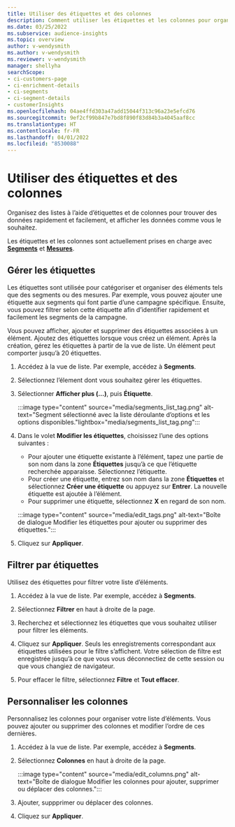 ```yaml
---
title: Utiliser des étiquettes et des colonnes
description: Comment utiliser les étiquettes et les colonnes pour organiser les vues de liste
ms.date: 03/25/2022
ms.subservice: audience-insights
ms.topic: overview
author: v-wendysmith
ms.author: v-wendysmith
ms.reviewer: v-wendysmith
manager: shellyha
searchScope:
- ci-customers-page
- ci-enrichment-details
- ci-segments
- ci-segment-details
- customerInsights
ms.openlocfilehash: 04ae4ffd303a47add15044f313c96a23e5efcd76
ms.sourcegitcommit: 9ef2cf99b847e7bd8f890f83d84b3a4045aaf8cc
ms.translationtype: HT
ms.contentlocale: fr-FR
ms.lasthandoff: 04/01/2022
ms.locfileid: "8530088"
---
```

# <a name="work-with-tags-and-columns"></a>Utiliser des étiquettes et des colonnes

Organisez des listes à l’aide d’étiquettes et de colonnes pour trouver des données rapidement et facilement, et afficher les données comme vous le souhaitez.

Les étiquettes et les colonnes sont actuellement prises en charge avec **[Segments](segments.md)** et **[Mesures](measures.md)**.

## <a name="manage-tags"></a>Gérer les étiquettes

Les étiquettes sont utilisée pour catégoriser et organiser des éléments tels que des segments ou des mesures. Par exemple, vous pouvez ajouter une étiquette aux segments qui font partie d’une campagne spécifique. Ensuite, vous pouvez filtrer selon cette étiquette afin d’identifier rapidement et facilement les segments de la campagne.

Vous pouvez afficher, ajouter et supprimer des étiquettes associées à un élément. Ajoutez des étiquettes lorsque vous créez un élément. Après la création, gérez les étiquettes à partir de la vue de liste. Un élément peut comporter jusqu’à 20 étiquettes.

1. Accédez à la vue de liste. Par exemple, accédez à **Segments**.

1. Sélectionnez l’élement dont vous souhaitez gérer les étiquettes.

1. Sélectionner **Afficher plus (...)**, puis **Étiquette**.

   :::image type="content" source="media/segments_list_tag.png" alt-text="Segment sélectionné avec la liste déroulante d’options et les options disponibles."lightbox="media/segments_list_tag.png":::

1. Dans le volet **Modifier les étiquettes**, choisissez l’une des options suivantes :

   - Pour ajouter une étiquette existante à l’élément, tapez une partie de son nom dans la zone **Étiquettes** jusqu’à ce que l’étiquette recherchée apparaisse. Sélectionnez l’étiquette.
   - Pour créer une étiquette, entrez son nom dans la zone **Étiquettes** et sélectionnez **Créer une étiquette** ou appuyez sur **Entrer**. La nouvelle étiquette est ajoutée à l’élément.
   - Pour supprimer une étiquette, sélectionnez **X** en regard de son nom.

   :::image type="content" source="media/edit_tags.png" alt-text="Boîte de dialogue Modifier les étiquettes pour ajouter ou supprimer des étiquettes.":::

1. Cliquez sur **Appliquer**.

## <a name="filter-on-tags"></a>Filtrer par étiquettes

Utilisez des étiquettes pour filtrer votre liste d’éléments.

1. Accédez à la vue de liste. Par exemple, accédez à **Segments**.

1. Sélectionnez **Filtrer** en haut à droite de la page.

1. Recherchez et sélectionnez les étiquettes que vous souhaitez utiliser pour filtrer les éléments.

1. Cliquez sur **Appliquer**. Seuls les enregistrements correspondant aux étiquettes utilisées pour le filtre s’affichent. Votre sélection de filtre est enregistrée jusqu’à ce que vous vous déconnectiez de cette session ou que vous changiez de navigateur.

1. Pour effacer le filtre, sélectionnez **Filtre** et **Tout effacer**.

## <a name="customize-columns"></a>Personnaliser les colonnes

Personnalisez les colonnes pour organiser votre liste d’éléments. Vous pouvez ajouter ou supprimer des colonnes et modifier l’ordre de ces dernières.

1. Accédez à la vue de liste. Par exemple, accédez à **Segments**.

1. Sélectionnez **Colonnes** en haut à droite de la page.

   :::image type="content" source="media/edit_columns.png" alt-text="Boîte de dialogue Modifier les colonnes pour ajouter, supprimer ou déplacer des colonnes.":::

1. Ajouter, suppprimer ou déplacer des colonnes.

1. Cliquez sur **Appliquer**.

